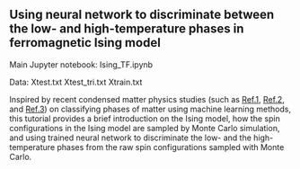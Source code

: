 ## Using neural network to discriminate between the low- and high-temperature phases in ferromagnetic Ising model

Main Jupyter notebook: Ising_TF.ipynb

Data:
Xtest.txt
Xtest_tri.txt
Xtrain.txt

Inspired by recent condensed matter physics studies (such as [Ref.1](https://www.nature.com/articles/nphys4035), [Ref.2](https://www.nature.com/articles/nphys4037), and [Ref.3](https://journals.aps.org/prb/abstract/10.1103/PhysRevB.94.195105)) on classifying phases of matter using machine learning methods, this tutorial provides a brief introduction on the Ising model, how the spin configurations in the Ising model are sampled by Monte Carlo simulation, and using trained neural network to discriminate the low- and the high-temperature phases from the raw spin configurations sampled with Monte Carlo.
